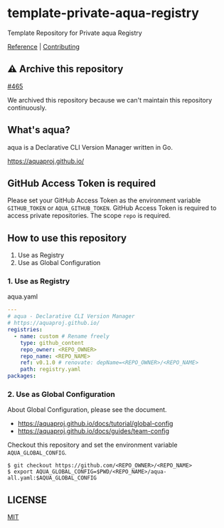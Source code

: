 # template-private-aqua-registry

Template Repository for Private aqua Registry

[Reference](https://aquaproj.github.io/docs/develop-registry/create-private-registry) | [Contributing](CONTRIBUTING.md)

## :warning: Archive this repository

[#465](https://github.com/aquaproj/template-private-aqua-registry/issues/465)

We archived this repository because we can't maintain this repository continuously.

## What's aqua?

aqua is a Declarative CLI Version Manager written in Go.

https://aquaproj.github.io/

## GitHub Access Token is required

Please set your GitHub Access Token as the environment variable `GITHUB_TOKEN` or `AQUA_GITHUB_TOKEN`.
GitHub Access Token is required to access private repositories.
The scope `repo` is required.

## How to use this repository

1. Use as Registry
1. Use as Global Configuration

### 1. Use as Registry

aqua.yaml

```yaml
---
# aqua - Declarative CLI Version Manager
# https://aquaproj.github.io/
registries:
  - name: custom # Rename freely
    type: github_content
    repo_owner: <REPO_OWNER>
    repo_name: <REPO_NAME>
    ref: v0.1.0 # renovate: depName=<REPO_OWNER>/<REPO_NAME>
    path: registry.yaml
packages:
```

### 2. Use as Global Configuration

About Global Configuration, please see the document.

- https://aquaproj.github.io/docs/tutorial/global-config
- https://aquaproj.github.io/docs/guides/team-config

Checkout this repository and set the environment variable `AQUA_GLOBAL_CONFIG`.

```console
$ git checkout https://github.com/<REPO_OWNER>/<REPO_NAME>
$ export AQUA_GLOBAL_CONFIG=$PWD/<REPO_NAME>/aqua-all.yaml:$AQUA_GLOBAL_CONFIG
```

## LICENSE

[MIT](LICENSE)
